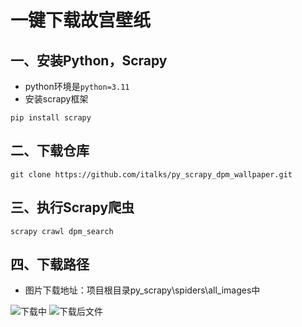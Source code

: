 # 一键下载故宫壁纸

## 一、安装Python，Scrapy
- python环境是`python=3.11`
- 安装scrapy框架
```
pip install scrapy
```
## 二、下载仓库
```git clone https://github.com/italks/py_scrapy_dpm_wallpaper.git```
## 三、执行Scrapy爬虫
```
scrapy crawl dpm_search
```
## 四、下载路径

- 图片下载地址：项目根目录py_scrapy\spiders\all_images中

![下载中](png/1.png)
![下载后文件](png/2.png)